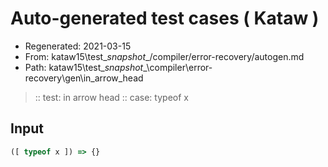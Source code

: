 # Auto-generated test cases ( Kataw )
- Regenerated: 2021-03-15
- From: kataw15\test\__snapshot__/compiler/error-recovery/autogen.md
- Path: kataw15\test\__snapshot__\compiler\error-recovery\gen\in_arrow_head
> :: test: in arrow head
> :: case: typeof x
## Input

`````js
([ typeof x ]) => {}
`````
